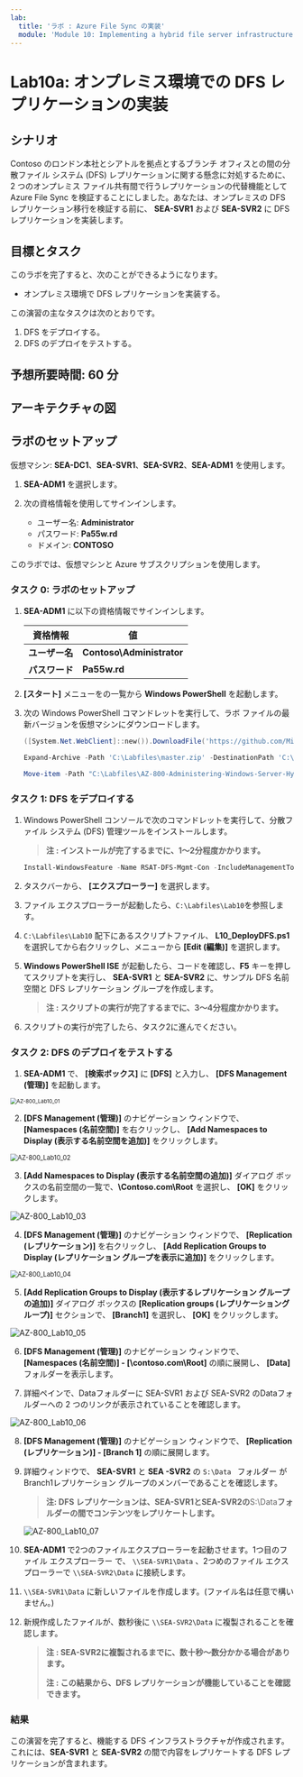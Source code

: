 ```yaml
---
lab:
  title: 'ラボ : Azure File Sync の実装'
  module: 'Module 10: Implementing a hybrid file server infrastructure'
---
```


# <a name="lab-implementing-azure-file-sync"></a>Lab10a: オンプレミス環境での DFS レプリケーションの実装

## <a name="scenario"></a>シナリオ

Contoso のロンドン本社とシアトルを拠点とするブランチ オフィスとの間の分散ファイル システム (DFS) レプリケーションに関する懸念に対処するために、2 つのオンプレミス ファイル共有間で行うレプリケーションの代替機能として Azure File Sync を検証することにしました。あなたは、オンプレミスの DFS レプリケーション移行を検証する前に、 **SEA-SVR1** および **SEA-SVR2** に DFS レプリケーションを実装します。



## <a name="objectives"></a>目標とタスク

このラボを完了すると、次のことができるようになります。

- オンプレミス環境で DFS レプリケーションを実装する。

この演習の主なタスクは次のとおりです。

1. DFS をデプロイする。
1. DFS のデプロイをテストする。

## <a name="estimated-time-60-minutes"></a>予想所要時間: 60 分

## <a name="architecture"></a>アーキテクチャの図



## <a name="lab-setup"></a>ラボのセットアップ

仮想マシン: **SEA-DC1**、**SEA-SVR1**、**SEA-SVR2**、**SEA-ADM1** を使用します。 

1. **SEA-ADM1** を選択します。
1. 次の資格情報を使用してサインインします。

   - ユーザー名: **Administrator**
   - パスワード: **Pa55w.rd**
   - ドメイン: **CONTOSO**

このラボでは、仮想マシンと Azure サブスクリプションを使用します。 



### <a name="task-1-deploy-dfs"></a>タスク 0: ラボのセットアップ

1. **SEA-ADM1** に以下の資格情報でサインインします。

   | 資格情報       | 値                        |
   | -------------- | ------------------------- |
   | **ユーザー名** | **Contoso\Administrator** |
   | **パスワード** | **Pa55w.rd**              |

1.  **[スタート]** メニューをの一覧から **Windows PowerShell** を起動します。

1. 次の Windows PowerShell コマンドレットを実行して、ラボ ファイルの最新バージョンを仮想マシンにダウンロードします。

   ```powershell
   ([System.Net.WebClient]::new()).DownloadFile('https://github.com/MicrosoftLearning/AZ-800-Administering-Windows-Server-Hybrid-Core-Infrastructure/archive/refs/heads/master.zip', 'C:\Labfiles\master.zip')
   ```

   ```powershell
   Expand-Archive -Path 'C:\Labfiles\master.zip' -DestinationPath 'C:\Labfiles'
   ```

   ```powershell
   Move-item -Path "C:\Labfiles\AZ-800-Administering-Windows-Server-Hybrid-Core-Infrastructure-master\Allfiles\Labfiles\Lab10*" -Destination "C:\Labfiles" -confirm:$false
   ```



### <a name="task-1-deploy-dfs"></a>タスク 1: DFS をデプロイする

1. Windows PowerShell コンソールで次のコマンドレットを実行して、分散ファイル システム (DFS) 管理ツールをインストールします。

   > **注 : インストールが完了するまでに、1～2分程度かかります。**

   ```powershell
   Install-WindowsFeature -Name RSAT-DFS-Mgmt-Con -IncludeManagementTools
   ```

2. タスクバーから、 **[エクスプローラー]** を選択します。

3. ファイル エクスプローラーが起動したら、`C:\Labfiles\Lab10`を参照します。

4. `C:\Labfiles\Lab10` 配下にあるスクリプトファイル、 **L10_DeployDFS.ps1** を選択してから右クリックし、メニューから **[Edit (編集)]** を選択します。

5. **Windows PowerShell ISE** が起動したら、コードを確認し、**F5** キーを押してスクリプトを実行し、 **SEA-SVR1** と **SEA-SVR2** に、サンプル DFS 名前空間と DFS レプリケーション グループを作成します。

   > **注 : スクリプトの実行が完了するまでに、3～4分程度かかります。**

6. スクリプトの実行が完了したら、タスク2に進んでください。



### <a name="task-2-test-dfs-deployment"></a>タスク 2: DFS のデプロイをテストする

1.   **SEA-ADM1** で、 **[検索ボックス]** に **[DFS]** と入力し、 **[DFS Management (管理)]** を起動します。

   <img src="./media/AZ-800_Lab10_01.png" alt="AZ-800_Lab10_01" style="zoom:67%;" />



2.  **[DFS Management (管理)]** のナビゲーション ウィンドウで、 **[Namespaces (名前空間)]** を右クリックし、 **[Add Namespaces to Display (表示する名前空間を追加)]** をクリックします。

   <img src="./media/AZ-800_Lab10_02.png" alt="AZ-800_Lab10_02" style="zoom:80%;" />



3.  **[Add Namespaces to Display (表示する名前空間の追加)]** ダイアログ ボックスの名前空間の一覧で、**\\Contoso.com\Root** を選択し、 **[OK]** をクリックします。

   ![AZ-800_Lab10_03](./media/AZ-800_Lab10_03.png)



4.  **[DFS Management (管理)]** のナビゲーション ウィンドウで、 **[Replication (レプリケーション)]** を右クリックし、 **[Add Replication Groups to Display (レプリケーション グループを表示に追加)]** をクリックします。

   <img src="./media/AZ-800_Lab10_04.png" alt="AZ-800_Lab10_04" style="zoom:80%;" />



5.  **[Add Replication Groups to Display (表示するレプリケーション グループの追加)]** ダイアログ ボックスの  **[Replication groups (レプリケーショングループ)]** セクションで、 **[Branch1]** を選択し、 **[OK]** をクリックします。

   ![AZ-800_Lab10_05](./media/AZ-800_Lab10_05.png)



6.  **[DFS Management (管理)]** のナビゲーション ウィンドウで、 **[Namespaces (名前空間)]  - [\\contoso.com\Root]** の順に展開し、 **[Data]** フォルダーを表示します。

7.  詳細ペインで、Dataフォルダーに SEA-SVR1 および SEA-SVR2 のDataフォルダーへの 2 つのリンクが表示されていることを確認します。

   ![AZ-800_Lab10_06](./media/AZ-800_Lab10_06.png)



8. **[DFS Management (管理)]** のナビゲーション ウィンドウで、 **[Replication (レプリケーション)]  - [Branch 1]** の順に展開します。

9. 詳細ウィンドウで、 **SEA-SVR1** と **SEA -SVR2** の `S:\Data ` フォルダー が Branch1レプリケーション グループのメンバーであることを確認します。

   > **注: DFS レプリケーションは、SEA-SVR1とSEA-SVR2の**S:\Data**フォルダーの間でコンテンツをレプリケートします。**

   ![AZ-800_Lab10_07](./media/AZ-800_Lab10_07.png)

   

10. **SEA-ADM1** で2つのファイルエクスプローラーを起動させます。1つ目のファイル エクスプローラー で、 `\\SEA-SVR1\Data` 、2つめのファイル エクスプローラーで `\\SEA-SVR2\Data` に接続します。

11. `\\SEA-SVR1\Data` に新しいファイルを作成します。(ファイル名は任意で構いません。)

12. 新規作成したファイルが、数秒後に `\\SEA-SVR2\Data` に複製されることを確認します。

    > **注 : SEA-SVR2に複製されるまでに、数十秒～数分かかる場合があります。**
    >
    > **注 : この結果から、DFS レプリケーションが機能していることを確認できます。**

    

### <a name="results"></a>結果

この演習を完了すると、機能する DFS インフラストラクチャが作成されます。 これには、**SEA-SVR1** と **SEA-SVR2** の間で内容をレプリケートする DFS レプリケーションが含まれます。

